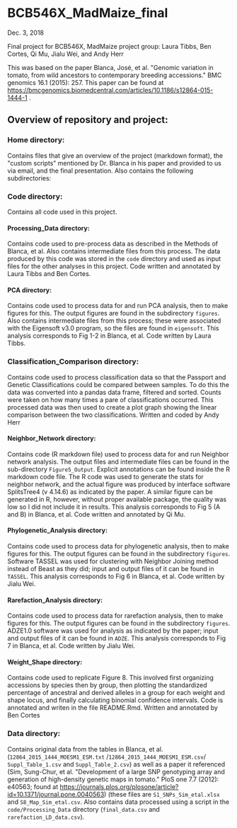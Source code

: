 # BCB546X_MadMaize_final
Dec. 3, 2018

Final project for BCB546X, MadMaize project group: Laura Tibbs, Ben Cortes, Qi Mu, Jialu Wei, and Andy Herr

This was based on the paper Blanca, José, et al. "Genomic variation in tomato, from wild ancestors to contemporary breeding accessions." BMC genomics 16.1 (2015): 257. This paper can be found at https://bmcgenomics.biomedcentral.com/articles/10.1186/s12864-015-1444-1 .

## Overview of repository and project:

### Home directory:
Contains files that give an overview of the project (markdown format), the "custom scripts" mentioned by Dr. Blanca in his paper and provided to us via email, and the final presentation. Also contains the following subdirectories:

### Code directory:
Contains all code used in this project.

#### Processing_Data directory: 
Contains code used to pre-process data as described in the Methods of Blanca, et al. Also contains intermediate files from this process. The data produced by this code was stored in the `code` directory and used as input files for the other analyses in this project. Code written and annotated by Laura Tibbs and Ben Cortes.

#### PCA directory: 
Contains code used to process data for and run PCA analysis, then to make figures for this. The output figures are found in the subdirectory `figures`. Also contains intermediate files from this process; these were associated with the Eigensoft v3.0 program, so the files are found in `eigensoft`. This analysis corresponds to Fig 1-2 in Blanca, et al. Code written by Laura Tibbs.

### Classification_Comparison directory:
Contains code used to process classification data so that the Passport and Genetic Classifications could be compared between samples. To do this the data was converted into a pandas data frame, filtered and sorted. Counts were taken on how many times a pare of classifications occurred. This processed data was then used to create a plot graph showing the linear comparison between the two classifications. Written and coded by Andy Herr

#### Neighbor_Network directory: 
Contains code (R markdown file) used to process data for and run Neighbor network analysis. The output files and intermediate files can be found in the sub-directory `Figure5_Output`. Explicit annotations can be found inside the R markdown code file. The R code was used to generate the stats for neighbor network, and the actual figure was produced by interface software SplitsTree4 (v 4.14.6) as indicated by the paper. A similar figure can be generated in R, however, without proper available package, the quality was low so I did not include it in results. This analysis corresponds to Fig 5 (A and B) in Blanca, et al. Code written and annotated by Qi Mu.

#### Phylogenetic_Analysis directory: 
Contains code used to process data for phylogenetic analysis, then to make figures for this. The output figures can be found in the subdirectory `figures`. Software TASSEL was used for clustering with Neighbor Joining method instead of Beast as they did; input and output files of it can be found in `TASSEL`. This analysis corresponds to Fig 6 in Blanca, et al. Code written by Jialu Wei.

#### Rarefaction_Analysis directory: 
Contains code used to process data for rarefaction analysis, then to make figures for this. The output figures can be found in the subdirectory `figures`. ADZE1.0 software was used for analysis as indicated by the paper; input and output files of it can be found in `ADZE`. This analysis corresponds to Fig 7 in Blanca, et al. Code written by Jialu Wei.

#### Weight_Shape directory:
Contains code used to replicate Figure 8. This involved first organizing accessions by species then by group, then plotting the standardized percentage of ancestral and derived alleles in a group for each weight and shape locus, and finally calculating binomial confidence intervals. Code is annotated and writen in the file README.Rmd. Written and annotated by Ben Cortes

### Data directory: 
Contains original data from the tables in Blanca, et al. (`12864_2015_1444_MOESM1_ESM.txt` /`12864_2015_1444_MOESM1_ESM.csv`/ `Suppl_Table_1.csv` and `Suppl_Table_2.csv`) as well as a paper it referenced (Sim, Sung-Chur, et al. "Development of a large SNP genotyping array and generation of high-density genetic maps in tomato." PloS one 7.7 (2012): e40563; found at https://journals.plos.org/plosone/article?id=10.1371/journal.pone.0040563) (these files are `S1_SNPs_Sim_etal.xlsx` and `S8_Map_Sim_etal.csv`. Also contains data processed using a script in the `code/Processing_Data` directory (`final_data.csv` and `rarefaction_LD_data.csv`).
